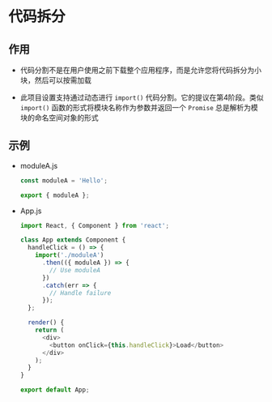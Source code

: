 # 代码拆分

## 作用

+ 代码分割不是在用户使用之前下载整个应用程序，而是允许您将代码拆分为小块，然后可以按需加载

+ 此项目设置支持通过动态进行 `import()` 代码分割。它的提议在第4阶段。类似 `import()` 函数的形式将模块名称作为参数并返回一个 `Promise` 总是解析为模块的命名空间对象的形式

## 示例

+ moduleA.js

  ```js
  const moduleA = 'Hello';

  export { moduleA };
  ```

+ App.js

  ```js
  import React, { Component } from 'react';

  class App extends Component {
    handleClick = () => {
      import('./moduleA')
        .then(({ moduleA }) => {
          // Use moduleA
        })
        .catch(err => {
          // Handle failure
        });
    };

    render() {
      return (
        <div>
          <button onClick={this.handleClick}>Load</button>
        </div>
      );
    }
  }

  export default App;
  ```
